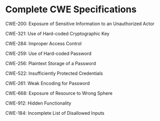 

# Complete CWE Specifications

CWE-200: Exposure of Sensitive Information to an Unauthorized Actor

CWE-321: Use of Hard-coded Cryptographic Key

CWE-284: Improper Access Control

CWE-259: Use of Hard-coded Password

CWE-256: Plaintext Storage of a Password

CWE-522: Insufficiently Protected Credentials

CWE-261: Weak Encoding for Password

CWE-668: Exposure of Resource to Wrong Sphere

CWE-912: Hidden Functionality

CWE-184: Incomplete List of Disallowed Inputs
